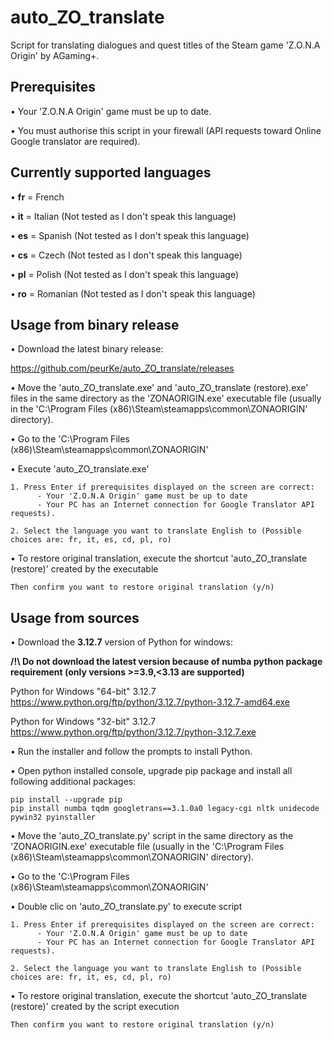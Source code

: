 # auto_ZO_translate

Script for translating dialogues and quest titles of the Steam game 'Z.O.N.A Origin' by AGaming+.


## Prerequisites

  • Your 'Z.O.N.A Origin' game must be up to date.
  
  • You must authorise this script in your firewall (API requests toward Online Google translator are required).


## Currently supported languages

  • **fr** = French
  
  • **it** = Italian (Not tested as I don't speak this language)
  
  • **es** = Spanish (Not tested as I don't speak this language)
  
  • **cs** = Czech (Not tested as I don't speak this language)
  
  • **pl** = Polish (Not tested as I don't speak this language)
  
  • **ro** = Romanian (Not tested as I don't speak this language)


## Usage from binary release

• Download the latest binary release:

  https://github.com/peurKe/auto_ZO_translate/releases  

• Move the 'auto_ZO_translate.exe' and 'auto_ZO_translate (restore).exe' files in the same directory as the 'ZONAORIGIN.exe' executable file (usually in the 'C:\Program Files (x86)\Steam\steamapps\common\ZONAORIGIN\' directory).

• Go to the 'C:\Program Files (x86)\Steam\steamapps\common\ZONAORIGIN\'

• Execute 'auto_ZO_translate.exe'

```
1. Press Enter if prerequisites displayed on the screen are correct:
      - Your 'Z.O.N.A Origin' game must be up to date
      - Your PC has an Internet connection for Google Translator API requests).

2. Select the language you want to translate English to (Possible choices are: fr, it, es, cd, pl, ro)
```

• To restore original translation, execute the shortcut 'auto_ZO_translate (restore)' created by the executable

```
Then confirm you want to restore original translation (y/n)
```


## Usage from sources

• Download the **3.12.7** version of Python for windows:

   **/!\ Do not download the latest version because of numba python package requirement (only versions >=3.9,<3.13 are supported)**
   
   Python for Windows "64-bit" 3.12.7   https://www.python.org/ftp/python/3.12.7/python-3.12.7-amd64.exe
   
   Python for Windows "32-bit" 3.12.7   https://www.python.org/ftp/python/3.12.7/python-3.12.7.exe
        
• Run the installer and follow the prompts to install Python.

• Open python installed console, upgrade pip package and install all following additional packages:

    pip install --upgrade pip
    pip install numba tqdm googletrans==3.1.0a0 legacy-cgi nltk unidecode pywin32 pyinstaller

• Move the 'auto_ZO_translate.py' script in the same directory as the 'ZONAORIGIN.exe' executable file (usually in the 'C:\Program Files (x86)\Steam\steamapps\common\ZONAORIGIN\' directory).

• Go to the 'C:\Program Files (x86)\Steam\steamapps\common\ZONAORIGIN\'

• Double clic on 'auto_ZO_translate.py' to execute script

```
1. Press Enter if prerequisites displayed on the screen are correct:
      - Your 'Z.O.N.A Origin' game must be up to date
      - Your PC has an Internet connection for Google Translator API requests).

2. Select the language you want to translate English to (Possible choices are: fr, it, es, cd, pl, ro)
```
  
• To restore original translation, execute the shortcut 'auto_ZO_translate (restore)' created by the script execution

```
Then confirm you want to restore original translation (y/n)
```  
